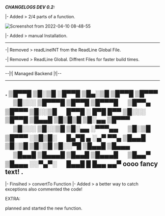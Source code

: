 ***CHANGELOGS DEV 0.2:***



 |- Added > 2/4 parts of a function.
 
 ![Screenshot from 2022-04-10 08-48-55](https://user-images.githubusercontent.com/86614978/162613780-75c9680b-a435-40d3-83b6-4e29bafd4e41.png)
 
 |- Added > manual Installation.

 ---------------------------------------------------------
 
 -| Removed > readLineINT from the ReadLine Global File.
 
 -| Removed > ReadLine Global. Diffrent Files for faster build times.
 
 --------------------------------------------------------------
 
 --|!| Managed Backend |!|-- 
 
 
 ------------------------------------------------------------------------------------------------
.
▒█▀▀█  ▒█░▒█  ░█▀▀█  ▒█▄░▒█  ▒█▀▀█  ▒█▀▀▀ 　   ▒█░░░  ▒█▀▀▀█  ▒█▀▀█  ▒█▀▀▀█ 　   ▒█▀▀▄  ▒█▀▀▀  ▒█░░▒█ 　   █▀▀█  ░  █▀█ █▀▀ 
▒█░░░  ▒█▀▀█  ▒█▄▄█  ▒█▒█▒█  ▒█░▄▄  ▒█▀▀▀ 　   ▒█░░░  ▒█░░▒█  ▒█░▄▄  ░▀▀▀▄▄ 　   ▒█░▒█  ▒█▀▀▀  ░▒█▒█░ 　   █▄▀█  ▄  ░▄▀ ▀▀▄ 
▒█▄▄█  ▒█░▒█  ▒█░▒█  ▒█░░▀█  ▒█▄▄█  ▒█▄▄▄ 　   ▒█▄▄█  ▒█▄▄▄█  ▒█▄▄█  ▒█▄▄▄█ 　   ▒█▄▄▀  ▒█▄▄▄  ░░▀▄▀░ 　   █▄▄█  █  █▄▄ ▄▄▀
         oooo fancy text!
.
 ------------------------------------------------------------------------------------------------

|- Finsihed >  convertTo Function
|- Added >  a better way to catch exceptions also commented the code!


EXTRA:

planned and started the new function.
